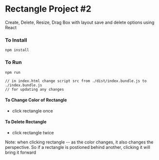 # Rectangle Project #2

Create, Delete, Resize, Drag Box with layout save and delete options
using React

### To Install

```
npm install
```

### To Run

```
npm run

// in index.html change script src from ./dist/index.bundle.js to ./index.bundle.js
// for updating any changes
```

#### To Change Color of Rectangle
- click rectangle once

#### To Delete Rectangle
-  click rectangle twice

Note: when clicking rectangle -- as the color changes, it also changes the perspective. So if a rectangle is postioned behind another, clicking it will bring it forward
